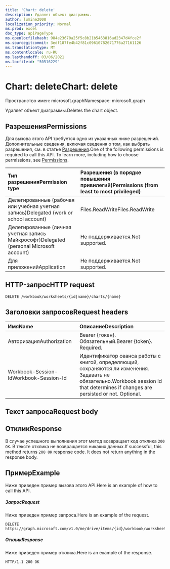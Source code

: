 ```yaml
---
title: 'Chart: delete'
description: Удаляет объект диаграммы.
author: lumine2008
localization_priority: Normal
ms.prod: excel
doc_type: apiPageType
ms.openlocfilehash: 984e23670a25f5c8b21b5463816ad2347d4fce2f
ms.sourcegitcommit: 3edf187fe4b42f81c09610782671776a27161126
ms.translationtype: MT
ms.contentlocale: ru-RU
ms.lasthandoff: 03/06/2021
ms.locfileid: "50516229"
---
```

# <a name="chart-delete"></a><span data-ttu-id="1ccf5-103">Chart: delete</span><span class="sxs-lookup"><span data-stu-id="1ccf5-103">Chart: delete</span></span>

<span data-ttu-id="1ccf5-104">Пространство имен: microsoft.graph</span><span class="sxs-lookup"><span data-stu-id="1ccf5-104">Namespace: microsoft.graph</span></span>

<span data-ttu-id="1ccf5-105">Удаляет объект диаграммы.</span><span class="sxs-lookup"><span data-stu-id="1ccf5-105">Deletes the chart object.</span></span>
## <a name="permissions"></a><span data-ttu-id="1ccf5-106">Разрешения</span><span class="sxs-lookup"><span data-stu-id="1ccf5-106">Permissions</span></span>
<span data-ttu-id="1ccf5-p101">Для вызова этого API требуется одно из указанных ниже разрешений. Дополнительные сведения, включая сведения о том, как выбрать разрешения, см. в статье [Разрешения](/graph/permissions-reference).</span><span class="sxs-lookup"><span data-stu-id="1ccf5-p101">One of the following permissions is required to call this API. To learn more, including how to choose permissions, see [Permissions](/graph/permissions-reference).</span></span>

|<span data-ttu-id="1ccf5-109">Тип разрешения</span><span class="sxs-lookup"><span data-stu-id="1ccf5-109">Permission type</span></span>      | <span data-ttu-id="1ccf5-110">Разрешения (в порядке повышения привилегий)</span><span class="sxs-lookup"><span data-stu-id="1ccf5-110">Permissions (from least to most privileged)</span></span>              |
|:--------------------|:---------------------------------------------------------|
|<span data-ttu-id="1ccf5-111">Делегированные (рабочая или учебная учетная запись)</span><span class="sxs-lookup"><span data-stu-id="1ccf5-111">Delegated (work or school account)</span></span> | <span data-ttu-id="1ccf5-112">Files.ReadWrite</span><span class="sxs-lookup"><span data-stu-id="1ccf5-112">Files.ReadWrite</span></span>    |
|<span data-ttu-id="1ccf5-113">Делегированные (личная учетная запись Майкрософт)</span><span class="sxs-lookup"><span data-stu-id="1ccf5-113">Delegated (personal Microsoft account)</span></span> | <span data-ttu-id="1ccf5-114">Не поддерживается.</span><span class="sxs-lookup"><span data-stu-id="1ccf5-114">Not supported.</span></span>    |
|<span data-ttu-id="1ccf5-115">Для приложений</span><span class="sxs-lookup"><span data-stu-id="1ccf5-115">Application</span></span> | <span data-ttu-id="1ccf5-116">Не поддерживается.</span><span class="sxs-lookup"><span data-stu-id="1ccf5-116">Not supported.</span></span> |

## <a name="http-request"></a><span data-ttu-id="1ccf5-117">HTTP-запрос</span><span class="sxs-lookup"><span data-stu-id="1ccf5-117">HTTP request</span></span>
<!-- { "blockType": "ignored" } -->
```http
DELETE /workbook/worksheets/{id|name}/charts/{name}

```
## <a name="request-headers"></a><span data-ttu-id="1ccf5-118">Заголовки запросов</span><span class="sxs-lookup"><span data-stu-id="1ccf5-118">Request headers</span></span>
| <span data-ttu-id="1ccf5-119">Имя</span><span class="sxs-lookup"><span data-stu-id="1ccf5-119">Name</span></span>       | <span data-ttu-id="1ccf5-120">Описание</span><span class="sxs-lookup"><span data-stu-id="1ccf5-120">Description</span></span>|
|:---------------|:----------|
| <span data-ttu-id="1ccf5-121">Авторизация</span><span class="sxs-lookup"><span data-stu-id="1ccf5-121">Authorization</span></span>  | <span data-ttu-id="1ccf5-p102">Bearer {токен}. Обязательный.</span><span class="sxs-lookup"><span data-stu-id="1ccf5-p102">Bearer {token}. Required.</span></span> |
| <span data-ttu-id="1ccf5-124">Workbook-Session-Id</span><span class="sxs-lookup"><span data-stu-id="1ccf5-124">Workbook-Session-Id</span></span>  | <span data-ttu-id="1ccf5-p103">Идентификатор сеанса работы с книгой, определяющий, сохраняются ли изменения. Задавать не обязательно.</span><span class="sxs-lookup"><span data-stu-id="1ccf5-p103">Workbook session Id that determines if changes are persisted or not. Optional.</span></span>|

## <a name="request-body"></a><span data-ttu-id="1ccf5-127">Текст запроса</span><span class="sxs-lookup"><span data-stu-id="1ccf5-127">Request body</span></span>

## <a name="response"></a><span data-ttu-id="1ccf5-128">Отклик</span><span class="sxs-lookup"><span data-stu-id="1ccf5-128">Response</span></span>

<span data-ttu-id="1ccf5-p104">В случае успешного выполнения этот метод возвращает код отклика `200 OK`. В тексте отклика не возвращается никаких данных.</span><span class="sxs-lookup"><span data-stu-id="1ccf5-p104">If successful, this method returns `200 OK` response code. It does not return anything in the response body.</span></span>

## <a name="example"></a><span data-ttu-id="1ccf5-131">Пример</span><span class="sxs-lookup"><span data-stu-id="1ccf5-131">Example</span></span>
<span data-ttu-id="1ccf5-132">Ниже приведен пример вызова этого API.</span><span class="sxs-lookup"><span data-stu-id="1ccf5-132">Here is an example of how to call this API.</span></span>
##### <a name="request"></a><span data-ttu-id="1ccf5-133">Запрос</span><span class="sxs-lookup"><span data-stu-id="1ccf5-133">Request</span></span>
<span data-ttu-id="1ccf5-134">Ниже приведен пример запроса.</span><span class="sxs-lookup"><span data-stu-id="1ccf5-134">Here is an example of the request.</span></span>
<!-- {
  "blockType": "request",
  "name": "chart_delete"
}-->
```http
DELETE https://graph.microsoft.com/v1.0/me/drive/items/{id}/workbook/worksheets/{id|name}/charts/{name}
```

##### <a name="response"></a><span data-ttu-id="1ccf5-135">Отклик</span><span class="sxs-lookup"><span data-stu-id="1ccf5-135">Response</span></span>
<span data-ttu-id="1ccf5-136">Ниже приведен пример отклика.</span><span class="sxs-lookup"><span data-stu-id="1ccf5-136">Here is an example of the response.</span></span> 
<!-- {
  "blockType": "response"
} -->
```http
HTTP/1.1 200 OK
```

<!-- uuid: 8fcb5dbc-d5aa-4681-8e31-b001d5168d79
2015-10-25 14:57:30 UTC -->
<!-- {
  "type": "#page.annotation",
  "description": "Chart: delete",
  "keywords": "",
  "section": "documentation",
  "tocPath": ""
}-->

